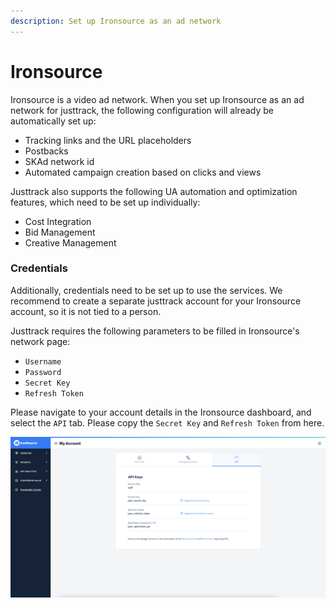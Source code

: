 ```yaml
---
description: Set up Ironsource as an ad network
---
```


# Ironsource

Ironsource is a video ad network. When you set up Ironsource as an ad network for justtrack, the following configuration will already be automatically set up:

* Tracking links and the URL placeholders
* Postbacks
* SKAd network id
* Automated campaign creation based on clicks and views

Justtrack also supports the following UA automation and optimization features, which need to be set up individually:

* Cost Integration
* Bid Management
* Creative Management

### Credentials

Additionally, credentials need to be set up to use the services. We recommend to create a separate justtrack account for your Ironsource account, so it is not tied to a person.

Justtrack requires the following parameters to be filled in Ironsource's network page:

* `Username`
* `Password`
* `Secret Key`
* `Refresh Token`

Please navigate to your account details in the Ironsource dashboard, and select the `API` tab. Please copy the `Secret Key` and `Refresh Token` from here.

![Ironsource Account Overview, API Tab](../.gitbook/assets/ironsource-account.png)
